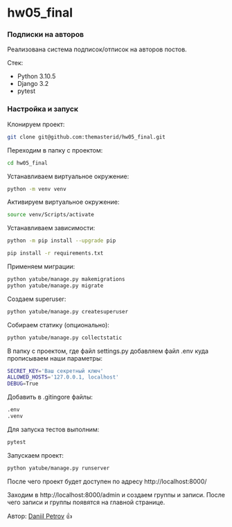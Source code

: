 
# hw05_final

### Подписки на авторов

Реализована система подписок/отписок на авторов постов.

Стек:

- Python 3.10.5
- Django 3.2
- pytest


### Настройка и запуск

Клонируем проект:

```bash
git clone git@github.com:themasterid/hw05_final.git
```

Переходим в папку с проектом:

```bash
cd hw05_final
```

Устанавливаем виртуальное окружение:

```bash
python -m venv venv
```

Активируем виртуальное окружение:

```bash
source venv/Scripts/activate
```

Устанавливаем зависимости:

```bash
python -m pip install --upgrade pip
```
```bash
pip install -r requirements.txt
```

Применяем миграции:

```bash
python yatube/manage.py makemigrations
python yatube/manage.py migrate
```

Создаем superuser:

```bash
python yatube/manage.py createsuperuser
```

Собираем статику (опционально):

```bash
python yatube/manage.py collectstatic
```

В папку с проектом, где файл settings.py добавляем файл .env куда прописываем наши параметры:

```bash
SECRET_KEY='Ваш секретный ключ'
ALLOWED_HOSTS='127.0.0.1, localhost'
DEBUG=True
```

Добавить в .gitingore файлы:

```bash
.env
.venv
```

Для запуска тестов выполним:

```bash
pytest
```

Запускаем проект:

```bash
python yatube/manage.py runserver
```

После чего проект будет доступен по адресу http://localhost:8000/

Заходим в http://localhost:8000/admin и создаем группы и записи.
После чего записи и группы появятся на главной странице.

Автор: [Daniil Petrov](https://github.com/octrow) :+1:
